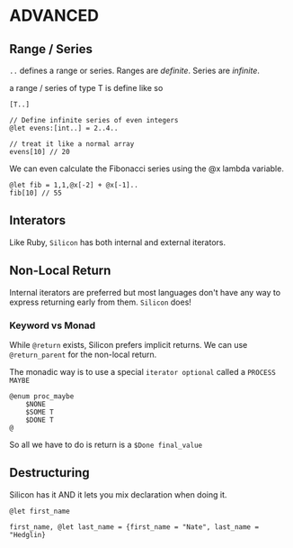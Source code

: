 # ADVANCED

## Range / Series

`..` defines a range or series. Ranges are _definite_. Series are _infinite_.

a range / series of type T is define like so

    [T..]

    // Define infinite series of even integers
    @let evens:[int..] = 2..4..

    // treat it like a normal array
    evens[10] // 20

We can even calculate the Fibonacci series using the @x lambda variable.

    @let fib = 1,1,@x[-2] + @x[-1]..
    fib[10] // 55

## Interators

Like Ruby, `Silicon` has both internal and external iterators.

## Non-Local Return

Internal iterators are preferred but most languages don't have any way to express returning early from them. `Silicon` does!

### Keyword vs Monad

While `@return` exists, Silicon prefers implicit returns. We can use `@return_parent` for the non-local return.

The monadic way is to use a special `iterator optional` called a `PROCESS MAYBE`

    @enum proc_maybe
        $NONE
        $SOME T
        $DONE T
    @

So all we have to do is return is a `$Done final_value`

## Destructuring

Silicon has it AND it lets you mix declaration when doing it.

    @let first_name

    first_name, @let last_name = {first_name = "Nate", last_name = "Hedglin}
